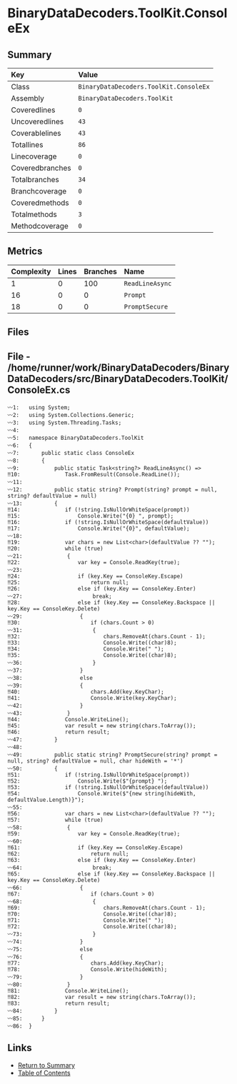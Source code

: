 ﻿# BinaryDataDecoders.ToolKit.ConsoleEx

## Summary

| Key             | Value                                  |
| :-------------- | :------------------------------------- |
| Class           | `BinaryDataDecoders.ToolKit.ConsoleEx` |
| Assembly        | `BinaryDataDecoders.ToolKit`           |
| Coveredlines    | `0`                                    |
| Uncoveredlines  | `43`                                   |
| Coverablelines  | `43`                                   |
| Totallines      | `86`                                   |
| Linecoverage    | `0`                                    |
| Coveredbranches | `0`                                    |
| Totalbranches   | `34`                                   |
| Branchcoverage  | `0`                                    |
| Coveredmethods  | `0`                                    |
| Totalmethods    | `3`                                    |
| Methodcoverage  | `0`                                    |

## Metrics

| Complexity | Lines | Branches | Name            |
| :--------- | :---- | :------- | :-------------- |
| 1          | 0     | 100      | `ReadLineAsync` |
| 16         | 0     | 0        | `Prompt`        |
| 18         | 0     | 0        | `PromptSecure`  |

## Files

## File - /home/runner/work/BinaryDataDecoders/BinaryDataDecoders/src/BinaryDataDecoders.ToolKit/ConsoleEx.cs

```CSharp
〰1:   using System;
〰2:   using System.Collections.Generic;
〰3:   using System.Threading.Tasks;
〰4:   
〰5:   namespace BinaryDataDecoders.ToolKit
〰6:   {
〰7:       public static class ConsoleEx
〰8:       {
〰9:           public static Task<string?> ReadLineAsync() =>
‼10:              Task.FromResult(Console.ReadLine());
〰11:  
〰12:          public static string? Prompt(string? prompt = null, string? defaultValue = null)
〰13:          {
‼14:              if (!string.IsNullOrWhiteSpace(prompt))
‼15:                  Console.Write("{0} ", prompt);
‼16:              if (!string.IsNullOrWhiteSpace(defaultValue))
‼17:                  Console.Write("{0}", defaultValue);
〰18:  
‼19:              var chars = new List<char>(defaultValue ?? "");
‼20:              while (true)
〰21:              {
‼22:                  var key = Console.ReadKey(true);
〰23:  
‼24:                  if (key.Key == ConsoleKey.Escape)
‼25:                      return null;
‼26:                  else if (key.Key == ConsoleKey.Enter)
〰27:                      break;
‼28:                  else if (key.Key == ConsoleKey.Backspace || key.Key == ConsoleKey.Delete)
〰29:                  {
‼30:                      if (chars.Count > 0)
〰31:                      {
‼32:                          chars.RemoveAt(chars.Count - 1);
‼33:                          Console.Write((char)8);
‼34:                          Console.Write(" ");
‼35:                          Console.Write((char)8);
〰36:                      }
〰37:                  }
〰38:                  else
〰39:                  {
‼40:                      chars.Add(key.KeyChar);
‼41:                      Console.Write(key.KeyChar);
〰42:                  }
〰43:              }
‼44:              Console.WriteLine();
‼45:              var result = new string(chars.ToArray());
‼46:              return result;
〰47:          }
〰48:  
〰49:          public static string? PromptSecure(string? prompt = null, string? defaultValue = null, char hideWith = '*')
〰50:          {
‼51:              if (!string.IsNullOrWhiteSpace(prompt))
‼52:                  Console.Write($"{prompt} ");
‼53:              if (!string.IsNullOrWhiteSpace(defaultValue))
‼54:                  Console.Write($"{new string(hideWith, defaultValue.Length)}");
〰55:  
‼56:              var chars = new List<char>(defaultValue ?? "");
‼57:              while (true)
〰58:              {
‼59:                  var key = Console.ReadKey(true);
〰60:  
‼61:                  if (key.Key == ConsoleKey.Escape)
‼62:                      return null;
‼63:                  else if (key.Key == ConsoleKey.Enter)
〰64:                      break;
‼65:                  else if (key.Key == ConsoleKey.Backspace || key.Key == ConsoleKey.Delete)
〰66:                  {
‼67:                      if (chars.Count > 0)
〰68:                      {
‼69:                          chars.RemoveAt(chars.Count - 1);
‼70:                          Console.Write((char)8);
‼71:                          Console.Write(" ");
‼72:                          Console.Write((char)8);
〰73:                      }
〰74:                  }
〰75:                  else
〰76:                  {
‼77:                      chars.Add(key.KeyChar);
‼78:                      Console.Write(hideWith);
〰79:                  }
〰80:              }
‼81:              Console.WriteLine();
‼82:              var result = new string(chars.ToArray());
‼83:              return result;
〰84:          }
〰85:      }
〰86:  }
```

## Links

* [Return to Summary](Summary.md)
* [Table of Contents](../TOC.md)

